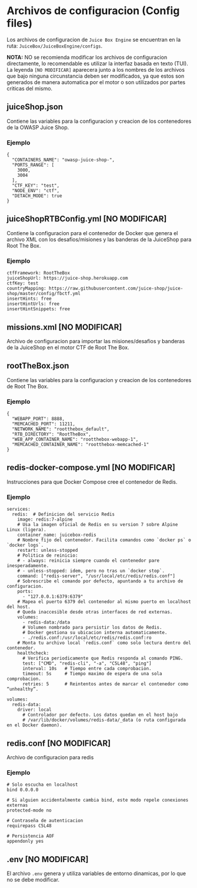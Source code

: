# Archivos de configuracion (Config files)

Los archivos de configuracion de `Juice Box Engine` se encuentran en la ruta: `JuiceBox/JuiceBoxEngine/configs`.

**NOTA:** NO se recomienda modificar los archivos de configuracion directamente, lo recomendable es utilizar la interfaz basada en texto (TUI). La leyenda `[NO MODIFICAR]` aparecera junto a los nombres de los archivos que bajo ninguna circunstancia deben ser modificados, ya que estos son generados de manera automatica por el motor o son utilizados por partes criticas del mismo.

## juiceShop.json
Contiene las variables para la configuracion y creacion de los contenedores de la OWASP Juice Shop.

### Ejemplo

```
{
  "CONTAINERS_NAME": "owasp-juice-shop-",
  "PORTS_RANGE": [
    3000,
    3004
  ],
  "CTF_KEY": "test",
  "NODE_ENV": "ctf",
  "DETACH_MODE": true
}
```

## juiceShopRTBConfig.yml [NO MODIFICAR]
Contiene la configuracion para el contenedor de Docker que genera el archivo XML con los desafios/misiones y las banderas de la JuiceShop para Root The Box.

### Ejemplo

```
ctfFramework: RootTheBox
juiceShopUrl: https://juice-shop.herokuapp.com
ctfKey: test
countryMapping: https://raw.githubusercontent.com/juice-shop/juice-shop/master/config/fbctf.yml
insertHints: free
insertHintUrls: free
insertHintSnippets: free
```

## missions.xml [NO MODIFICAR]
Archivo de configuracion para importar las misiones/desafios y banderas de la JuiceShop en el motor CTF de Root The Box.

## rootTheBox.json
Contiene las variables para la configuracion y creacion de los contenedores de Root The Box.

### Ejemplo

```
{
  "WEBAPP_PORT": 8888,
  "MEMCACHED_PORT": 11211,
  "NETWORK_NAME": "rootthebox_default",
  "RTB_DIRECTORY": "RootTheBox",
  "WEB_APP_CONTAINER_NAME": "rootthebox-webapp-1",
  "MEMCACHED_CONTAINER_NAME": "rootthebox-memcached-1"
}
```

## redis-docker-compose.yml [NO MODIFICAR]
Instrucciones para que Docker Compose cree el contenedor de Redis.

### Ejemplo

```
services:
  redis:  # Definicion del servicio Redis
    image: redis:7-alpine
    # Usa la imagen oficial de Redis en su version 7 sobre Alpine Linux (ligera).
    container_name: juicebox-redis
    # Nombre fijo del contenedor. Facilita comandos como `docker ps` o `docker logs`.
    restart: unless-stopped
    # Politica de reinicio:
    # - always: reinicia siempre cuando el contenedor pare inesperadamente.
    # - unless-stopped: idem, pero no tras un `docker stop`.
    command: ["redis-server", "/usr/local/etc/redis/redis.conf"]
    # Sobrescribe el comando por defecto, apuntando a tu archivo de configuracion.
    ports:
      - "127.0.0.1:6379:6379"
    # Mapea el puerto 6379 del contenedor al mismo puerto en localhost del host.
    # Queda inaccesible desde otras interfaces de red externas.
    volumes:
      - redis-data:/data
      # Volumen nombrado para persistir los datos de Redis.
      # Docker gestiona su ubicacion interna automaticamente.
      - ./redis.conf:/usr/local/etc/redis/redis.conf:ro
    # Monta tu archivo local `redis.conf` como solo lectura dentro del contenedor.
    healthcheck:
      # Verifica periodicamente que Redis responda al comando PING.
      test: ["CMD", "redis-cli", "-a", "C5L48", "ping"]
      interval: 10s   # Tiempo entre cada comprobacion.
      timeout: 5s     # Tiempo maximo de espera de una sola comprobacion.
      retries: 5      # Reintentos antes de marcar el contenedor como “unhealthy”.

volumes:
  redis-data:
    driver: local
      # Controlador por defecto. Los datos quedan en el host bajo
      # /var/lib/docker/volumes/redis-data/_data (o ruta configurada en el Docker daemon).
```

## redis.conf [NO MODIFICAR]
Archivo de configuracion para redis

### Ejemplo

```
# Solo escucha en localhost
bind 0.0.0.0

# Si alguien accidentalmente cambia bind, este modo repele conexiones externas
protected-mode no

# Contraseña de autenticacion
requirepass C5L48

# Persistencia AOF
appendonly yes
```

## .env [NO MODIFICAR]
El archivo `.env` genera y utiliza variables de entorno dinamicas, por lo que no se debe modificar.